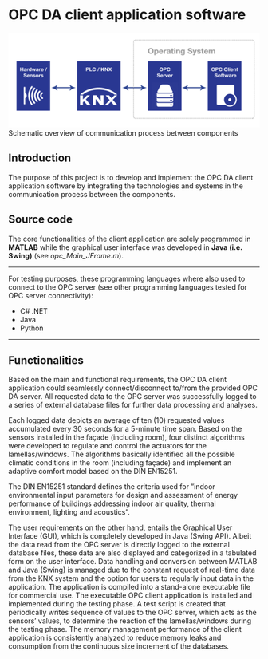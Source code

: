 OPC DA client application software
==================================

![alt tag](https://github.com/nanaBaah/OPC-DA-Client-application-software-for-an-Adaptive-Fa-ade/blob/master/SchematicCommunicationComponents.png)
Schematic overview of communication process between components


Introduction
------------
The purpose of this project is to develop and implement the OPC DA client application software by integrating the technologies and systems in the communication process between the components. 


Source code
-----------
The core functionalities of the client application are solely programmed in **MATLAB** while the graphical user interface was developed in **Java (i.e. Swing)** (see *opc_Main_JFrame.m*).

*******************
For testing purposes, these programming languages where also used to connect to the OPC server (see other programming languages tested for OPC server connectivity):
* C# .NET
* Java
* Python


*******************

Functionalities
--------------- 
Based on the main and functional requirements, the OPC DA client application could seamlessly connect/disconnect to/from the provided OPC DA server. All requested data to the OPC server was successfully logged to a series of external database files for further data processing and analyses.

Each logged data depicts an average of ten (10) requested values accumulated every 30
seconds for a 5-minute time span. Based on the sensors installed in the façade (including
room), four distinct algorithms were developed to regulate and control the actuators for the
lamellas/windows. The algorithms basically identified all the possible climatic conditions in
the room (including façade) and implement an adaptive comfort model based on the DIN EN15251. 

The DIN EN15251 standard defines the criteria used for ”indoor environmental
input parameters for design and assessment of energy performance of buildings addressing
indoor air quality, thermal environment, lighting and acoustics”. 

The user requirements on the other hand, entails the Graphical User Interface (GUI), which is completely developed in Java (Swing API). Albeit the data read from the OPC server is directly logged to the external database files, these data are also displayed and categorized in a tabulated form on the user interface. Data handling and conversion between MATLAB and Java (Swing) is managed
due to the constant request of real-time data from the KNX system and the option for
users to regularly input data in the application. The application is compiled into a stand-alone
executable file for commercial use. The executable OPC client application is installed and implemented during the testing phase. A test script is created that periodically writes sequence
of values to the OPC server, which acts as the sensors’ values, to determine the reaction
of the lamellas/windows during the testing phase. The memory management performance
of the client application is consistently analyzed to reduce memory leaks and consumption
from the continuous size increment of the databases.



